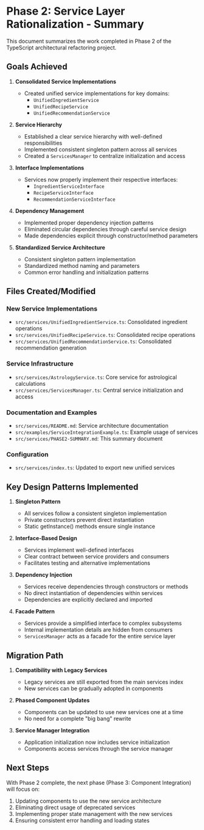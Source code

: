 # Phase 2: Service Layer Rationalization - Summary

This document summarizes the work completed in Phase 2 of the TypeScript architectural refactoring project.

## Goals Achieved

1. **Consolidated Service Implementations**
   - Created unified service implementations for key domains:
     - `UnifiedIngredientService`
     - `UnifiedRecipeService`
     - `UnifiedRecommendationService`

2. **Service Hierarchy**
   - Established a clear service hierarchy with well-defined responsibilities
   - Implemented consistent singleton pattern across all services
   - Created a `ServicesManager` to centralize initialization and access

3. **Interface Implementations**
   - Services now properly implement their respective interfaces:
     - `IngredientServiceInterface`
     - `RecipeServiceInterface`
     - `RecommendationServiceInterface`

4. **Dependency Management**
   - Implemented proper dependency injection patterns
   - Eliminated circular dependencies through careful service design
   - Made dependencies explicit through constructor/method parameters

5. **Standardized Service Architecture**
   - Consistent singleton pattern implementation
   - Standardized method naming and parameters
   - Common error handling and initialization patterns

## Files Created/Modified

### New Service Implementations
- `src/services/UnifiedIngredientService.ts`: Consolidated ingredient operations
- `src/services/UnifiedRecipeService.ts`: Consolidated recipe operations
- `src/services/UnifiedRecommendationService.ts`: Consolidated recommendation generation

### Service Infrastructure
- `src/services/AstrologyService.ts`: Core service for astrological calculations
- `src/services/ServicesManager.ts`: Central service initialization and access

### Documentation and Examples
- `src/services/README.md`: Service architecture documentation
- `src/examples/ServiceIntegrationExample.ts`: Example usage of services
- `src/services/PHASE2-SUMMARY.md`: This summary document

### Configuration
- `src/services/index.ts`: Updated to export new unified services

## Key Design Patterns Implemented

1. **Singleton Pattern**
   - All services follow a consistent singleton implementation
   - Private constructors prevent direct instantiation
   - Static getInstance() methods ensure single instance

2. **Interface-Based Design**
   - Services implement well-defined interfaces
   - Clear contract between service providers and consumers
   - Facilitates testing and alternative implementations

3. **Dependency Injection**
   - Services receive dependencies through constructors or methods
   - No direct instantiation of dependencies within services
   - Dependencies are explicitly declared and imported

4. **Facade Pattern**
   - Services provide a simplified interface to complex subsystems
   - Internal implementation details are hidden from consumers
   - `ServicesManager` acts as a facade for the entire service layer

## Migration Path

1. **Compatibility with Legacy Services**
   - Legacy services are still exported from the main services index
   - New services can be gradually adopted in components

2. **Phased Component Updates**
   - Components can be updated to use new services one at a time
   - No need for a complete "big bang" rewrite

3. **Service Manager Integration**
   - Application initialization now includes service initialization
   - Components access services through the service manager

## Next Steps

With Phase 2 complete, the next phase (Phase 3: Component Integration) will focus on:

1. Updating components to use the new service architecture
2. Eliminating direct usage of deprecated services
3. Implementing proper state management with the new services
4. Ensuring consistent error handling and loading states 